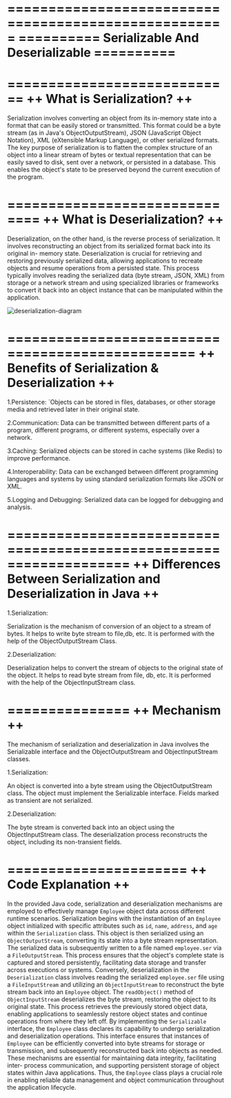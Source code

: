 =====================================================
========== Serializable And Deserializable ==========
=====================================================

============================
++ What is Serialization? ++
============================

Serialization involves converting an object from its in-memory state into a format that can be easily stored or transmitted. This format could be a byte stream (as in Java's ObjectOutputStream), JSON (JavaScript Object Notation), XML (eXtensible Markup Language), or other serialized formats. The key purpose of serialization is to flatten the complex structure of an object into a linear stream of bytes or textual representation that can be easily saved to disk, sent over a network, or persisted in a database. This enables the object's state to be preserved beyond the current execution of the program.

==============================
++ What is Deserialization? ++
==============================

Deserialization, on the other hand, is the reverse process of serialization. It involves reconstructing an object from its serialized format back into its original in- memory state. Deserialization is crucial for retrieving and restoring previously serialized data, allowing applications to recreate objects and resume operations from a persisted state. This process typically involves reading the serialized data (byte stream, JSON, XML) from storage or a network stream and using specialized libraries or frameworks to convert it back into an object instance that can be manipulated within the application.

![deserialization-diagram](https://github.com/user-attachments/assets/cea7ca5e-6333-48a8-a7a0-128676610d18)

=================================================
++ Benefits of Serialization & Deserialization ++
=================================================

1.Persistence: `Objects can be stored in files, databases, or other storage media and retrieved later in their original state.

2.Communication: Data can be transmitted between different parts of a program, different programs, or different systems, especially over a network.

3.Caching: Serialized objects can be stored in cache systems (like Redis) to improve performance.

4.Interoperability: Data can be exchanged between different programming languages and systems by using standard serialization formats like JSON or XML.

5.Logging and Debugging: Serialized data can be logged for debugging and analysis.

===================================================================
++ Differences Between Serialization and Deserialization in Java ++
===================================================================

1.Serialization:

Serialization is the mechanism of conversion of an object to a stream of bytes.
It helps to write byte stream to file,db, etc.
It is performed with the help of the ObjectOutputStream Class.

2.Deserialization:

Deserialization helps to convert the stream of objects to the original state of the object.
It helps to read byte stream from file, db, etc.
It is performed with the help of the ObjectInputStream class.

===============
++ Mechanism ++
===============

The mechanism of serialization and deserialization in Java involves the Serializable interface and the ObjectOutputStream and ObjectInputStream classes.

1.Serialization:

An object is converted into a byte stream using the ObjectOutputStream class.
The object must implement the Serializable interface.
Fields marked as transient are not serialized.

2.Deserialization:

The byte stream is converted back into an object using the ObjectInputStream class.
The deserialization process reconstructs the object, including its non-transient fields.

======================
++ Code Explanation ++
======================

In the provided Java code, serialization and deserialization mechanisms are employed to effectively manage `Employee` object data across different runtime scenarios.
Serialization begins with the instantiation of an `Employee` object initialized with specific attributes such as `id`, `name`, `address`, and `age` within the `Serialization` class. This object is then serialized using an `ObjectOutputStream`, converting its state into a byte stream representation. The serialized data is subsequently written to a file named `employee.ser` via a `FileOutputStream`. This process ensures that the object's complete state is captured and stored persistently, facilitating data storage and transfer across executions or systems.
Conversely, deserialization in the `Deserialization` class involves reading the serialized `employee.ser` file using a `FileInputStream` and utilizing an `ObjectInputStream` to reconstruct the byte stream back into an `Employee` object. The `readObject()` method of `ObjectInputStream` deserializes the byte stream, restoring the object to its original state. This process retrieves the previously stored object data, enabling applications to seamlessly restore object states and continue operations from where they left off. By implementing the `Serializable` interface, the `Employee` class declares its capability to undergo serialization and deserialization operations. This interface ensures that instances of `Employee` can be efficiently converted into byte streams for storage or transmission, and subsequently reconstructed back into objects as needed. These mechanisms are essential for maintaining data integrity, facilitating inter- process communication, and supporting persistent storage of object states within Java applications. Thus, the `Employee` class plays a crucial role in enabling reliable data management and object communication throughout the application lifecycle.
